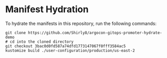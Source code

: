 # Manifest Hydration

To hydrate the manifests in this repository, run the following commands:

```shell
git clone https://github.com/Shirly8/argocon-gitops-promoter-hydrate-demo
# cd into the cloned directory
git checkout 3bac0d0fd587a74dfd1773147067f0fff3584ac5
kustomize build ./user-configuration/production/us-east-2
```
